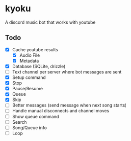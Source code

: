 # kyoku

A discord music bot that works with youtube

## Todo

- [x] Cache youtube results
  - [x] Audio File
  - [x] Metadata
- [x] Database (SQLite, drizzle)
- [ ] Text channel per server where bot messages are sent
- [x] Setup command
- [x] Stop
- [x] Pause/Resume
- [x] Queue
- [x] Skip
- [ ] Better messages (send message when next song starts)
- [ ] Handle manual disconnects and channel moves
- [ ] Show queue command
- [ ] Search
- [ ] Song/Queue info
- [ ] Loop
